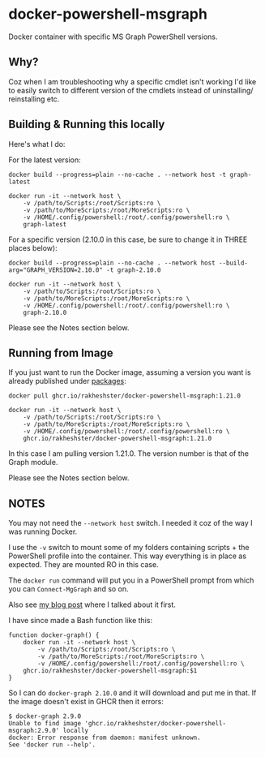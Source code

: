 # docker-powershell-msgraph
Docker container with specific MS Graph PowerShell versions. 

## Why?
Coz when I am troubleshooting why a specific cmdlet isn't working I'd like to easily switch to different version of the cmdlets instead of uninstalling/ reinstalling etc. 

## Building & Running this locally
Here's what I do:

For the latest version:

```
docker build --progress=plain --no-cache . --network host -t graph-latest

docker run -it --network host \
    -v /path/to/Scripts:/root/Scripts:ro \
    -v /path/to/MoreScripts:/root/MoreScripts:ro \
    -v /HOME/.config/powershell:/root/.config/powershell:ro \
    graph-latest
```

For a specific version (2.10.0 in this case, be sure to change it in THREE places below):

```
docker build --progress=plain --no-cache . --network host --build-arg="GRAPH_VERSION=2.10.0" -t graph-2.10.0

docker run -it --network host \
    -v /path/to/Scripts:/root/Scripts:ro \
    -v /path/to/MoreScripts:/root/MoreScripts:ro \
    -v /HOME/.config/powershell:/root/.config/powershell:ro \
    graph-2.10.0
```

Please see the Notes section below.

## Running from Image
If you just want to run the Docker image, assuming a version you want is already published under [packages](https://github.com/rakheshster/docker-powershell-msgraph/pkgs/container/docker-powershell-msgraph):

```
docker pull ghcr.io/rakheshster/docker-powershell-msgraph:1.21.0

docker run -it --network host \
    -v /path/to/Scripts:/root/Scripts:ro \
    -v /path/to/MoreScripts:/root/MoreScripts:ro \
    -v /HOME/.config/powershell:/root/.config/powershell:ro \
    ghcr.io/rakheshster/docker-powershell-msgraph:1.21.0
```

In this case I am pulling version 1.21.0. The version number is that of the Graph module.

Please see the Notes section below.

## NOTES
You may not need the `--network host` switch. I needed it coz of the way I was running Docker. 

I use the `-v` switch to mount some of my folders containing scripts + the PowerShell profile into the container. This way everything is in place as expected. They are mounted RO in this case. 

The `docker run` command will put you in a PowerShell prompt from which you can `Connect-MgGraph` and so on. 

Also see [my blog post](https://rakhesh.com/azure/docker-powershell-microsoft-graph/) where I talked about it first.

I have since made a Bash function like this:
```
function docker-graph() {
    docker run -it --network host \
        -v /path/to/Scripts:/root/Scripts:ro \
        -v /path/to/MoreScripts:/root/MoreScripts:ro \
        -v /HOME/.config/powershell:/root/.config/powershell:ro \
    ghcr.io/rakheshster/docker-powershell-msgraph:$1
}
```

So I can do `docker-graph 2.10.0` and it will download and put me in that. If the image doesn't exist in GHCR then it errors:
```
$ docker-graph 2.9.0
Unable to find image 'ghcr.io/rakheshster/docker-powershell-msgraph:2.9.0' locally
docker: Error response from daemon: manifest unknown.
See 'docker run --help'.
```